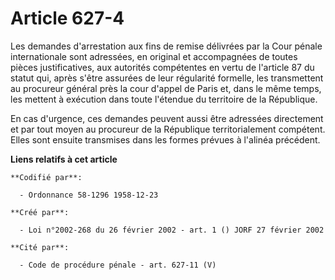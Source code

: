 # Article 627-4

Les demandes d'arrestation aux fins de remise délivrées par la Cour pénale internationale sont adressées, en original et
accompagnées de toutes pièces justificatives, aux autorités compétentes en vertu de l'article 87 du statut qui, après s'être
assurées de leur régularité formelle, les transmettent au procureur général près la cour d'appel de Paris et, dans le même
temps, les mettent à exécution dans toute l'étendue du territoire de la République.

En cas d'urgence, ces demandes peuvent aussi être adressées directement et par tout moyen au procureur de la République
territorialement compétent. Elles sont ensuite transmises dans les formes prévues à l'alinéa précédent.

**Liens relatifs à cet article**

	**Codifié par**:

	  - Ordonnance 58-1296 1958-12-23

	**Créé par**:

	  - Loi n°2002-268 du 26 février 2002 - art. 1 () JORF 27 février 2002

	**Cité par**:

	  - Code de procédure pénale - art. 627-11 (V)
